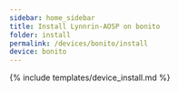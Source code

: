 ```yaml
---
sidebar: home_sidebar
title: Install Lynnrin-AOSP on bonito
folder: install
permalink: /devices/bonito/install
device: bonito
---
```

{% include templates/device_install.md %}
